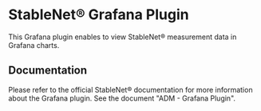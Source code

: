 # StableNet® Grafana Plugin

This Grafana plugin enables to view StableNet® measurement data in Grafana charts.

## Documentation

Please refer to the official StableNet® documentation for more information about the Grafana plugin.
See the document "ADM - Grafana Plugin".
